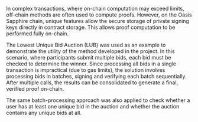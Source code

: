 In complex transactions, where on-chain computation may exceed limits, off-chain methods are often used to compute proofs. 
However, on the Oasis Sapphire chain, unique features allow the secure storage of private signing keys directly in contract storage. 
This allows proof computation to be performed fully on-chain.

The Lowest Unique Bid Auction (LUB) was used as an example to demonstrate the utility of the method developed in the project.
In this scenario, where participants submit multiple bids, each bid must be checked to determine the winner. 
Since processing all bids in a single transaction is impractical (due to gas limits), the solution involves processing bids in batches, signing and verifying each batch sequentially. 
After multiple calls, the results can be consolidated to generate a final, verified proof on-chain.

The same batch-processing approach was also applied to check whether a user has at least one unique bid in the auction and whether the auction contains any unique bids at all.
